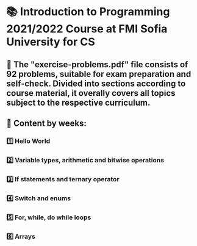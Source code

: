 # :books: Introduction to Programming 2021/2022 Course at FMI Sofia University for CS 

## :pushpin: The "exercise-problems.pdf" file consists of 92 problems, suitable for exam preparation and self-check. Divided into sections according to course material, it overally covers all topics subject to the respective curriculum.

## :pushpin: Content by weeks: 
### :one: Hello World
### :two: Variable types, arithmetic and bitwise operations 
### :three: If statements and ternary operator
### :four: Switch and enums
### :five: For, while, do while loops
### :six: Arrays